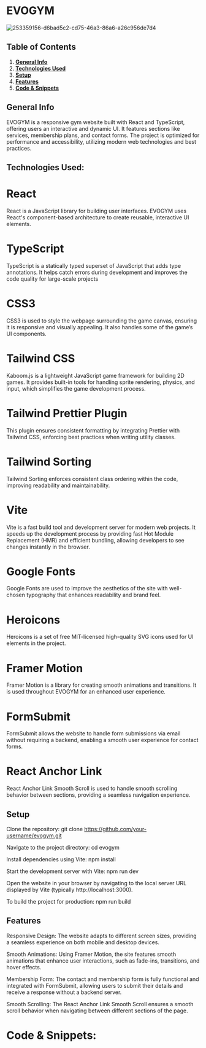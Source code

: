 # EVOGYM

![253359156-d6bad5c2-cd75-46a3-86a6-a26c956de7d4](https://github.com/user-attachments/assets/616d3a43-118d-4c12-a60b-4afdd9e751cc)


## Table of Contents
1. [**General Info**](#general-info)
3. [**Technologies Used**](#Techlogy-used)
4. [**Setup**](#setup)
5. [**Features**](#features) 
6. [**Code & Snippets**](#CodeSnippets)

## General Info
EVOGYM is a responsive gym website built with React and TypeScript, offering users an interactive and dynamic UI. It features sections like services, membership plans, and contact forms. The project is optimized for performance and accessibility, utilizing modern web technologies and best practices.

## Technologies Used:

# React
React is a JavaScript library for building user interfaces. EVOGYM uses React's component-based architecture to create reusable, interactive UI elements.

# TypeScript
TypeScript is a statically typed superset of JavaScript that adds type annotations. It helps catch errors during development and improves the code quality for large-scale projects

# CSS3
CSS3 is used to style the webpage surrounding the game canvas, ensuring it is responsive and visually appealing. It also handles some of the game’s UI components.

# Tailwind CSS
Kaboom.js is a lightweight JavaScript game framework for building 2D games. It provides built-in tools for handling sprite rendering, physics, and input, which simplifies the game development process.

# Tailwind Prettier Plugin
This plugin ensures consistent formatting by integrating Prettier with Tailwind CSS, enforcing best practices when writing utility classes.

# Tailwind Sorting
Tailwind Sorting enforces consistent class ordering within the code, improving readability and maintainability.

# Vite
Vite is a fast build tool and development server for modern web projects. It speeds up the development process by providing fast Hot Module Replacement (HMR) and efficient bundling, allowing developers to see changes instantly in the browser.

# Google Fonts
Google Fonts are used to improve the aesthetics of the site with well-chosen typography that enhances readability and brand feel.

# Heroicons
Heroicons is a set of free MIT-licensed high-quality SVG icons used for UI elements in the project.

# Framer Motion
Framer Motion is a library for creating smooth animations and transitions. It is used throughout EVOGYM for an enhanced user experience.

# FormSubmit
FormSubmit allows the website to handle form submissions via email without requiring a backend, enabling a smooth user experience for contact forms.

# React Anchor Link
React Anchor Link Smooth Scroll is used to handle smooth scrolling behavior between sections, providing a seamless navigation experience.

## Setup
Clone the repository:
git clone https://github.com/your-username/evogym.git

Navigate to the project directory:
cd evogym

Install dependencies using Vite:
npm install

Start the development server with Vite:
npm run dev

Open the website in your browser by navigating to the local server URL displayed by Vite (typically http://localhost:3000).

To build the project for production:
npm run build

## Features

Responsive Design:
The website adapts to different screen sizes, providing a seamless experience on both mobile and desktop devices.

Smooth Animations:
Using Framer Motion, the site features smooth animations that enhance user interactions, such as fade-ins, transitions, and hover effects.

Membership Form:
The contact and membership form is fully functional and integrated with FormSubmit, allowing users to submit their details and receive a response without a backend server.

Smooth Scrolling:
The React Anchor Link Smooth Scroll ensures a smooth scroll behavior when navigating between different sections of the page.

# Code & Snippets: 
